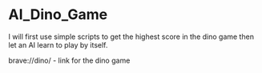 # AI_Dino_Game
I will first use simple scripts to get the highest score in the dino game then let an AI learn to play by itself. 

brave://dino/ - link for the dino game
